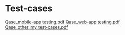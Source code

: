 # Test-cases
[Qase_mobile-app testing.pdf](https://github.com/EvgeniaRazumovskaya/Test-cases/files/13719352/Qase_mobile-app.testing.pdf)
[Qase_web-app testing.pdf](https://github.com/EvgeniaRazumovskaya/Test-cases/files/13719355/Qase_web-app.testing.pdf)
[Qase_other_my_test-cases.pdf](https://github.com/EvgeniaRazumovskaya/Test-cases/files/13719359/Qase_other_my_test-cases.pdf)
